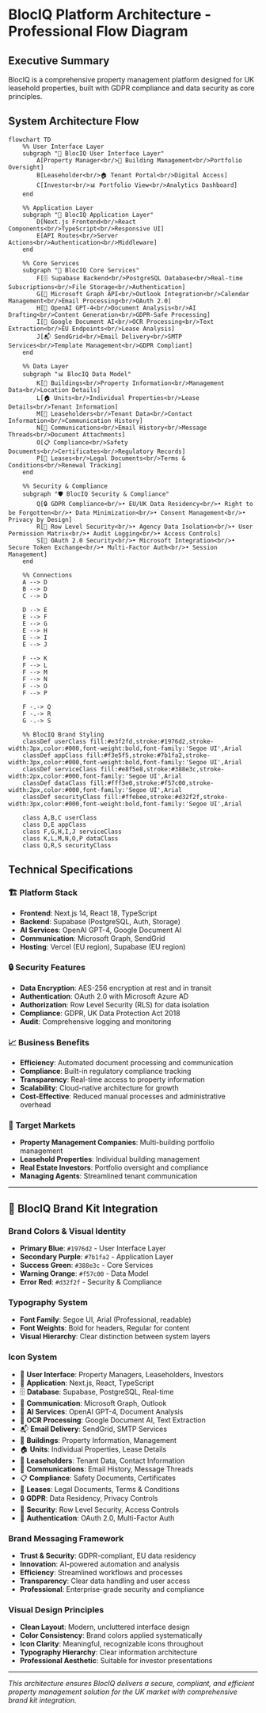 # BlocIQ Platform Architecture - Professional Flow Diagram

## Executive Summary
BlocIQ is a comprehensive property management platform designed for UK leasehold properties, built with GDPR compliance and data security as core principles.

## System Architecture Flow

```mermaid
flowchart TD
    %% User Interface Layer
    subgraph "👥 BlocIQ User Interface Layer"
        A[Property Manager<br/>🏢 Building Management<br/>Portfolio Oversight]
        B[Leaseholder<br/>🏠 Tenant Portal<br/>Digital Access]
        C[Investor<br/>📊 Portfolio View<br/>Analytics Dashboard]
    end
    
    %% Application Layer
    subgraph "📱 BlocIQ Application Layer"
        D[Next.js Frontend<br/>React Components<br/>TypeScript<br/>Responsive UI]
        E[API Routes<br/>Server Actions<br/>Authentication<br/>Middleware]
    end
    
    %% Core Services
    subgraph "🔧 BlocIQ Core Services"
        F[🗄️ Supabase Backend<br/>PostgreSQL Database<br/>Real-time Subscriptions<br/>File Storage<br/>Authentication]
        G[📧 Microsoft Graph API<br/>Outlook Integration<br/>Calendar Management<br/>Email Processing<br/>OAuth 2.0]
        H[🤖 OpenAI GPT-4<br/>Document Analysis<br/>AI Drafting<br/>Content Generation<br/>GDPR-Safe Processing]
        I[📄 Google Document AI<br/>OCR Processing<br/>Text Extraction<br/>EU Endpoints<br/>Lease Analysis]
        J[📬 SendGrid<br/>Email Delivery<br/>SMTP Services<br/>Template Management<br/>GDPR Compliant]
    end
    
    %% Data Layer
    subgraph "📊 BlocIQ Data Model"
        K[🏢 Buildings<br/>Property Information<br/>Management Data<br/>Location Details]
        L[🏠 Units<br/>Individual Properties<br/>Lease Details<br/>Tenant Information]
        M[👥 Leaseholders<br/>Tenant Data<br/>Contact Information<br/>Communication History]
        N[💬 Communications<br/>Email History<br/>Message Threads<br/>Document Attachments]
        O[📋 Compliance<br/>Safety Documents<br/>Certificates<br/>Regulatory Records]
        P[📄 Leases<br/>Legal Documents<br/>Terms & Conditions<br/>Renewal Tracking]
    end
    
    %% Security & Compliance
    subgraph "🛡️ BlocIQ Security & Compliance"
        Q[🔒 GDPR Compliance<br/>• EU/UK Data Residency<br/>• Right to be Forgotten<br/>• Data Minimization<br/>• Consent Management<br/>• Privacy by Design]
        R[🔐 Row Level Security<br/>• Agency Data Isolation<br/>• User Permission Matrix<br/>• Audit Logging<br/>• Access Controls]
        S[🔑 OAuth 2.0 Security<br/>• Microsoft Integration<br/>• Secure Token Exchange<br/>• Multi-Factor Auth<br/>• Session Management]
    end
    
    %% Connections
    A --> D
    B --> D
    C --> D
    
    D --> E
    E --> F
    E --> G
    E --> H
    E --> I
    E --> J
    
    F --> K
    F --> L
    F --> M
    F --> N
    F --> O
    F --> P
    
    F -.-> Q
    F -.-> R
    G -.-> S
    
    %% BlocIQ Brand Styling
    classDef userClass fill:#e3f2fd,stroke:#1976d2,stroke-width:3px,color:#000,font-weight:bold,font-family:'Segoe UI',Arial
    classDef appClass fill:#f3e5f5,stroke:#7b1fa2,stroke-width:3px,color:#000,font-weight:bold,font-family:'Segoe UI',Arial
    classDef serviceClass fill:#e8f5e8,stroke:#388e3c,stroke-width:2px,color:#000,font-family:'Segoe UI',Arial
    classDef dataClass fill:#fff3e0,stroke:#f57c00,stroke-width:2px,color:#000,font-family:'Segoe UI',Arial
    classDef securityClass fill:#ffebee,stroke:#d32f2f,stroke-width:3px,color:#000,font-weight:bold,font-family:'Segoe UI',Arial
    
    class A,B,C userClass
    class D,E appClass
    class F,G,H,I,J serviceClass
    class K,L,M,N,O,P dataClass
    class Q,R,S securityClass
```

## Technical Specifications

### 🏗️ **Platform Stack**
- **Frontend**: Next.js 14, React 18, TypeScript
- **Backend**: Supabase (PostgreSQL, Auth, Storage)
- **AI Services**: OpenAI GPT-4, Google Document AI
- **Communication**: Microsoft Graph, SendGrid
- **Hosting**: Vercel (EU region), Supabase (EU region)

### 🔒 **Security Features**
- **Data Encryption**: AES-256 encryption at rest and in transit
- **Authentication**: OAuth 2.0 with Microsoft Azure AD
- **Authorization**: Row Level Security (RLS) for data isolation
- **Compliance**: GDPR, UK Data Protection Act 2018
- **Audit**: Comprehensive logging and monitoring

### 📈 **Business Benefits**
- **Efficiency**: Automated document processing and communication
- **Compliance**: Built-in regulatory compliance tracking
- **Transparency**: Real-time access to property information
- **Scalability**: Cloud-native architecture for growth
- **Cost-Effective**: Reduced manual processes and administrative overhead

### 🎯 **Target Markets**
- **Property Management Companies**: Multi-building portfolio management
- **Leasehold Properties**: Individual building management
- **Real Estate Investors**: Portfolio oversight and compliance
- **Managing Agents**: Streamlined tenant communication

---

## 🎨 **BlocIQ Brand Kit Integration**

### **Brand Colors & Visual Identity**
- **Primary Blue**: `#1976d2` - User Interface Layer
- **Secondary Purple**: `#7b1fa2` - Application Layer  
- **Success Green**: `#388e3c` - Core Services
- **Warning Orange**: `#f57c00` - Data Model
- **Error Red**: `#d32f2f` - Security & Compliance

### **Typography System**
- **Font Family**: Segoe UI, Arial (Professional, readable)
- **Font Weights**: Bold for headers, Regular for content
- **Visual Hierarchy**: Clear distinction between system layers

### **Icon System**
- 👥 **User Interface**: Property Managers, Leaseholders, Investors
- 📱 **Application**: Next.js, React, TypeScript
- 🗄️ **Database**: Supabase, PostgreSQL, Real-time
- 📧 **Communication**: Microsoft Graph, Outlook
- 🤖 **AI Services**: OpenAI GPT-4, Document Analysis
- 📄 **OCR Processing**: Google Document AI, Text Extraction
- 📬 **Email Delivery**: SendGrid, SMTP Services
- 🏢 **Buildings**: Property Information, Management
- 🏠 **Units**: Individual Properties, Lease Details
- 👥 **Leaseholders**: Tenant Data, Contact Information
- 💬 **Communications**: Email History, Message Threads
- 📋 **Compliance**: Safety Documents, Certificates
- 📄 **Leases**: Legal Documents, Terms & Conditions
- 🔒 **GDPR**: Data Residency, Privacy Controls
- 🔐 **Security**: Row Level Security, Access Controls
- 🔑 **Authentication**: OAuth 2.0, Multi-Factor Auth

### **Brand Messaging Framework**
- **Trust & Security**: GDPR-compliant, EU data residency
- **Innovation**: AI-powered automation and analysis
- **Efficiency**: Streamlined workflows and processes
- **Transparency**: Clear data handling and user access
- **Professional**: Enterprise-grade security and compliance

### **Visual Design Principles**
- **Clean Layout**: Modern, uncluttered interface design
- **Color Consistency**: Brand colors applied systematically
- **Icon Clarity**: Meaningful, recognizable icons throughout
- **Typography Hierarchy**: Clear information architecture
- **Professional Aesthetic**: Suitable for investor presentations

---

*This architecture ensures BlocIQ delivers a secure, compliant, and efficient property management solution for the UK market with comprehensive brand kit integration.*

